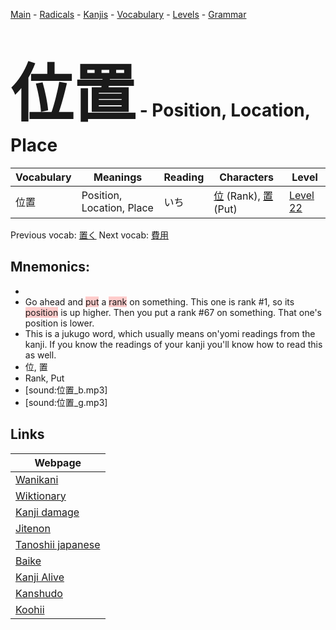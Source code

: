 <style> bigfont {font-size: 100px}</style>
[Main](../README.md) -
[Radicals](../radicals.md) -
[Kanjis](../kanjis.md) -
[Vocabulary](../vocabulary.md) -
[Levels](../levels.md) -
[Grammar](../grammar.md)
# <bigfont> 位置</bigfont> - Position, Location, Place 

| Vocabulary | Meanings | Reading | Characters | Level |
| --- | --- | --- | --- | --- |
| 位置 | Position, Location, Place | いち |  [位](../kanjis/位.md) (Rank), [置](../kanjis/置.md) (Put) | [Level 22](../levels/wk_level22.md) |

Previous vocab: [置く](置く.md) Next vocab: [費用](費用.md) 

## Mnemonics:

* 
* Go ahead and <span style="background-color:#ffcccb"> put</span> a <span style="background-color:#ffcccb"> rank</span> on something. This one is rank #1, so its <span style="background-color:#ffcccb"> position</span> is up higher. Then you put a rank #67 on something. That one's position is lower.
* This is a jukugo word, which usually means on'yomi readings from the kanji. If you know the readings of your kanji you'll know how to read this as well.
* 位, 置
* Rank, Put
* [sound:位置_b.mp3]
* [sound:位置_g.mp3]


## Links 

| Webpage |
| --- |
| [Wanikani          ](https://www.wanikani.com/kanji/位置) |
| [Wiktionary        ](https://en.wiktionary.org/wiki/位置) |
| [Kanji damage      ](http://www.kanjidamage.com/kanji/search?utf8=✓&q=位置) |
| [Jitenon           ](https://jitenon.com/kanji/位置) |
| [Tanoshii japanese ](https://www.tanoshiijapanese.com/dictionary/kanji.cfm?k=位置) |
| [Baike             ](https://baike.baidu.com/item/位置) |
| [Kanji Alive       ](https://app.kanjialive.com/位置) |
| [Kanshudo          ](https://www.kanshudo.com/searchmn?q=位置) |
| [Koohii            ](https://kanji.koohii.com/study/kanji/位置) |

